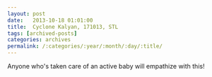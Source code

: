 ```yaml
---
layout: post
date:	2013-10-18 01:01:00
title:  Cyclone Kalyan, 171013, STL
tags: [archived-posts]
categories: archives
permalink: /:categories/:year/:month/:day/:title/
---
```

<lj-embed id="1052"/>

Anyone who's taken care of an active baby will empathize with this!

